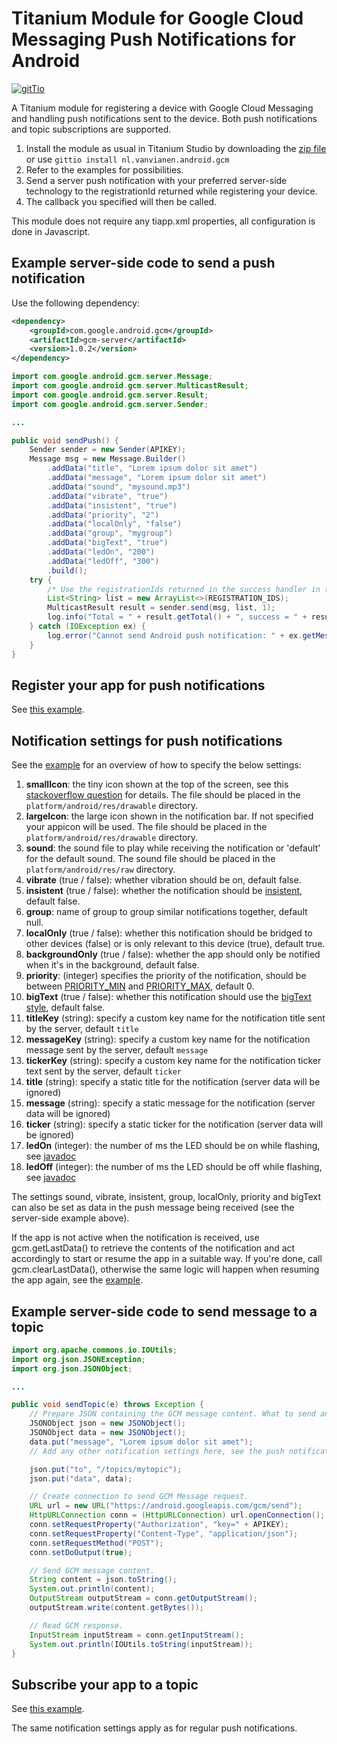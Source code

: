 # Titanium Module for Google Cloud Messaging Push Notifications for Android #

[![gitTio](http://gitt.io/badge.png)](http://gitt.io/component/nl.vanvianen.android.gcm)

A Titanium module for registering a device with Google Cloud Messaging and handling push notifications sent to the device. Both push notifications and topic subscriptions are supported.

1. Install the module as usual in Titanium Studio by downloading the [zip file](https://github.com/morinel/gcmpush/releases/download/1.4/nl.vanvianen.android.gcm-android-1.4.zip) or use ```gittio install nl.vanvianen.android.gcm```
1. Refer to the examples for possibilities.
1. Send a server push notification with your preferred server-side technology to the registrationId returned while registering your device.
1. The callback you specified will then be called.

This module does not require any tiapp.xml properties, all configuration is done in Javascript.

## Example server-side code to send a push notification ##

Use the following dependency:

```xml
<dependency>
    <groupId>com.google.android.gcm</groupId>
    <artifactId>gcm-server</artifactId>
    <version>1.0.2</version>
</dependency>
```

```java
import com.google.android.gcm.server.Message;
import com.google.android.gcm.server.MulticastResult;
import com.google.android.gcm.server.Result;
import com.google.android.gcm.server.Sender;

...

public void sendPush() {
    Sender sender = new Sender(APIKEY);
    Message msg = new Message.Builder()
        .addData("title", "Lorem ipsum dolor sit amet")
        .addData("message", "Lorem ipsum dolor sit amet")
        .addData("sound", "mysound.mp3")
        .addData("vibrate", "true")
        .addData("insistent", "true")
        .addData("priority", "2")
        .addData("localOnly", "false")
        .addData("group", "mygroup")
        .addData("bigText", "true")
        .addData("ledOn", "200")
        .addData("ledOff", "300")
        .build();
    try {
        /* Use the registrationIds returned in the success handler in the apps registerPush() call. */
        List<String> list = new ArrayList<>(REGISTRATION_IDS);
        MulticastResult result = sender.send(msg, list, 1);
        log.info("Total = " + result.getTotal() + ", success = " + result.getSuccess() + ", failure = " + result.getFailure());
    } catch (IOException ex) {
        log.error("Cannot send Android push notification: " + ex.getMessage(), ex);
    }
}
```


## Register your app for push notifications ##

See [this example](https://github.com/morinel/gcmpush/blob/master/example/app.js).


## Notification settings for push notifications ##

See the [example](https://github.com/morinel/gcmpush/blob/master/example/app.js) for an overview of how to specify the below settings:

1. **smallIcon**: the tiny icon shown at the top of the screen, see this [stackoverflow question](http://stackoverflow.com/questions/28387602/notification-bar-icon-turns-white-in-android-5-lollipop) for details. The file should be placed in the ```platform/android/res/drawable``` directory.
1. **largeIcon**: the large icon shown in the notification bar. If not specified your appicon will be used. The file should be placed in the ```platform/android/res/drawable``` directory.
1. **sound**: the sound file to play while receiving the notification or 'default' for the default sound. The sound file should be placed in the ```platform/android/res/raw``` directory.
1. **vibrate** (true / false): whether vibration should be on, default false.
1. **insistent** (true / false): whether the notification should be [insistent](http://developer.android.com/reference/android/app/Notification.html#FLAG_INSISTENT), default false.
1. **group**: name of group to group similar notifications together, default null.
1. **localOnly** (true / false): whether this notification should be bridged to other devices (false) or is only relevant to this device (true), default true.
1. **backgroundOnly** (true / false): whether the app should only be notified when it's in the background, default false.
1. **priority**: (integer) specifies the priority of the notification, should be between [PRIORITY_MIN](http://developer.android.com/reference/android/support/v4/app/NotificationCompat.html#PRIORITY_MIN) and [PRIORITY_MAX](http://developer.android.com/reference/android/support/v4/app/NotificationCompat.html#PRIORITY_MAX), default 0.
1. **bigText** (true / false): whether this notification should use the [bigText style](http://developer.android.com/reference/android/app/Notification.BigTextStyle.html), default false.
1. **titleKey** (string): specify a custom key name for the notification title sent by the server, default ```title```
1. **messageKey** (string): specify a custom key name for the notification message sent by the server, default ```message```
1. **tickerKey** (string): specify a custom key name for the notification ticker text sent by the server, default ```ticker```
1. **title** (string): specify a static title for the notification (server data will be ignored)
1. **message** (string): specify a static message for the notification (server data will be ignored)
1. **ticker** (string): specify a static ticker for the notification (server data will be ignored)
1. **ledOn** (integer): the number of ms the LED should be on while flashing, see  [javadoc](http://developer.android.com/reference/android/app/Notification.html#ledOnMS)
1. **ledOff** (integer): the number of ms the LED should be off while flashing, see [javadoc](http://developer.android.com/reference/android/app/Notification.html#ledOffMS)


The settings sound, vibrate, insistent, group, localOnly, priority and bigText can also be set as data in the push message being received (see the server-side example above).

If the app is not active when the notification is received, use gcm.getLastData() to retrieve the contents of the notification and act accordingly to start or resume the app in a suitable way. If you're done, call gcm.clearLastData(), otherwise the same logic will happen when resuming the app again, see the [example](https://github.com/morinel/gcmpush/blob/master/example/app.js).



## Example server-side code to send message to a topic ##

```java
import org.apache.commons.io.IOUtils;
import org.json.JSONException;
import org.json.JSONObject;

...

public void sendTopic(e) throws Exception {
    // Prepare JSON containing the GCM message content. What to send and where to send.
    JSONObject json = new JSONObject();
    JSONObject data = new JSONObject();
    data.put("message", "Lorem ipsum dolor sit amet");
    // Add any other notification settings here, see the push notification server-side example

    json.put("to", "/topics/mytopic");
    json.put("data", data);

    // Create connection to send GCM Message request.
    URL url = new URL("https://android.googleapis.com/gcm/send");
    HttpURLConnection conn = (HttpURLConnection) url.openConnection();
    conn.setRequestProperty("Authorization", "key=" + APIKEY);
    conn.setRequestProperty("Content-Type", "application/json");
    conn.setRequestMethod("POST");
    conn.setDoOutput(true);

    // Send GCM message content.
    String content = json.toString();
    System.out.println(content);
    OutputStream outputStream = conn.getOutputStream();
    outputStream.write(content.getBytes());

    // Read GCM response.
    InputStream inputStream = conn.getInputStream();
    System.out.println(IOUtils.toString(inputStream));
}
```


## Subscribe your app to a topic ##

See [this example](https://github.com/morinel/gcmpush/blob/master/example/topic.js).

The same notification settings apply as for regular push notifications.
